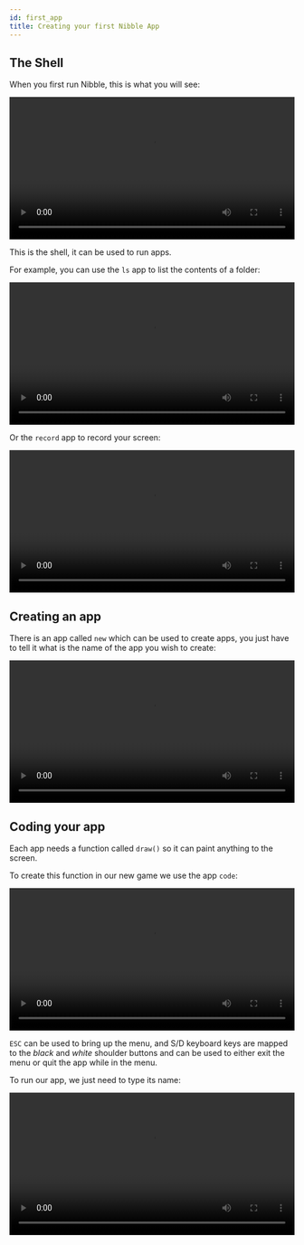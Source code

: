 ```yaml
---
id: first_app
title: Creating your first Nibble App
---
```


## The Shell

When you first run Nibble, this is what you will see:

<video width="100%" src="/vid/nibble1-conv.mp4" controls></video>

This is the shell, it can be used to run apps.

For example, you can use the `ls` app to list the contents of a folder:

<video width="100%" src="/vid/nibble2-conv.mp4" controls></video>

Or the `record` app to record your screen:

<video width="100%" src="/vid/nibble3-conv.mp4" controls></video>

## Creating an app

There is an app called `new` which can be used to create apps, you just have to
tell it what is the name of the app you wish to create:

<video width="100%" src="/vid/nibble4-conv.mp4" controls></video>

## Coding your app

Each app needs a function called `draw()` so it can paint anything to the
screen.

To create this function in our new game we use the app `code`:

<video width="100%" src="/vid/nibble5-conv.mp4" controls></video>

`ESC` can be used to bring up the menu, and S/D keyboard keys are mapped to the
_black_ and _white_ shoulder buttons and can be used to either exit the menu or
quit the app while in the menu.

To run our app, we just need to type its name:

<video width="100%" src="/vid/nibble6-conv.mp4" controls></video>
